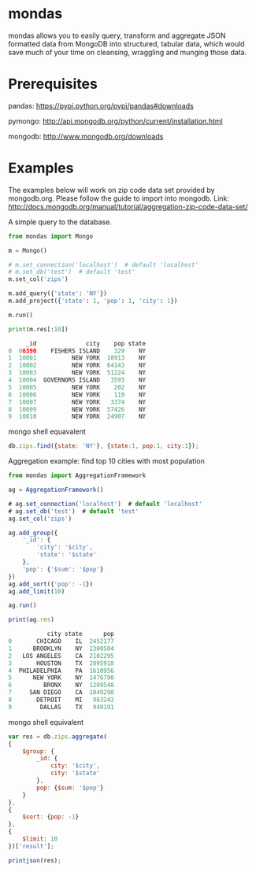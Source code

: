 mondas
======
mondas allows you to easily query, transform and aggregate JSON formatted data from MongoDB into structured, tabular data, which would save much of your time on cleansing, wraggling and munging those data.

Prerequisites
======
pandas: https://pypi.python.org/pypi/pandas#downloads

pymongo: http://api.mongodb.org/python/current/installation.html

mongodb: http://www.mongodb.org/downloads

Examples
======
The examples below will work on zip code data set provided by mongodb.org. Please follow the guide to import into mongodb.
Link: http://docs.mongodb.org/manual/tutorial/aggregation-zip-code-data-set/

A simple query to the database. 
```python
from mondas import Mongo

m = Mongo()

# m.set_connection('localhost')  # default 'localhost'
# m.set_db('test')  # default 'test'
m.set_col('zips')

m.add_query({'state': 'NY'})
m.add_project({'state': 1, 'pop': 1, 'city': 1})

m.run()

print(m.res[:10])

     _id              city    pop state
0  06390    FISHERS ISLAND    329    NY
1  10001          NEW YORK  18913    NY
2  10002          NEW YORK  84143    NY
3  10003          NEW YORK  51224    NY
4  10004  GOVERNORS ISLAND   3593    NY
5  10005          NEW YORK    202    NY
6  10006          NEW YORK    119    NY
7  10007          NEW YORK   3374    NY
8  10009          NEW YORK  57426    NY
9  10010          NEW YORK  24907    NY
```

mongo shell equavalent
```javascript
db.zips.find({state: 'NY'}, {state:1, pop:1, city:1});
```

Aggregation example: find top 10 cities with most population
```javascript
from mondas import AggregationFramework

ag = AggregationFramework()

# ag.set_connection('localhost')  # default 'localhost'
# ag.set_db('test')  # default 'test'
ag.set_col('zips')

ag.add_group({
    '_id': {
        'city': '$city',
        'state': '$state'
    },
    'pop': {'$sum': '$pop'}
})
ag.add_sort({'pop': -1})
ag.add_limit(10)

ag.run()

print(ag.res)

           city state      pop
0       CHICAGO    IL  2452177
1      BROOKLYN    NY  2300504
2   LOS ANGELES    CA  2102295
3       HOUSTON    TX  2095918
4  PHILADELPHIA    PA  1610956
5      NEW YORK    NY  1476790
6         BRONX    NY  1209548
7     SAN DIEGO    CA  1049298
8       DETROIT    MI   963243
9        DALLAS    TX   940191
```
mongo shell equivalent
```javascript
var res = db.zips.aggregate(
{
    $group: {
        _id: {
            city: '$city',
            city: '$state'
        },
        pop: {$sum: '$pop'}
    }
},
{
    $sort: {pop: -1}
},
{
    $limit: 10
})['result'];

printjson(res);
```
